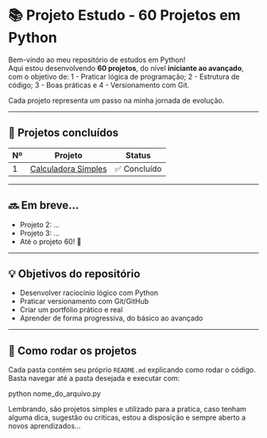 # 📚 Projeto Estudo - 60 Projetos em Python

Bem-vindo ao meu repositório de estudos em Python!  
Aqui estou desenvolvendo **60 projetos**, do nível **iniciante ao avançado**, com o objetivo de:
1 - Praticar lógica de programação;
2 - Estrutura de código;
3 - Boas práticas e
4 - Versionamento com Git.

Cada projeto representa um passo na minha jornada de evolução.

---

## 🚀 Projetos concluídos

| Nº | Projeto                         | Status |
|----|----------------------------------|--------|
| 1  | [Calculadora Simples](./calculadora) | ✅ Concluído |

---

## 🔜 Em breve...

- Projeto 2: ...
- Projeto 3: ...
- Até o projeto 60! 🏁

---

## 💡 Objetivos do repositório

- Desenvolver raciocínio lógico com Python
- Praticar versionamento com Git/GitHub
- Criar um portfólio prático e real
- Aprender de forma progressiva, do básico ao avançado

---

## 📌 Como rodar os projetos

Cada pasta contém seu próprio `README.md` explicando como rodar o código. Basta navegar até a pasta desejada e executar com:


python nome_do_arquivo.py

Lembrando, são projetos simples e utilizado para a pratica, caso tenham alguma dica, sugestão ou criticas, estou a disposição e sempre aberto a novos aprendizados...
